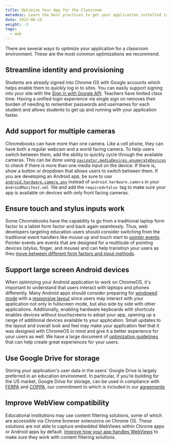 ```yaml
---
title: Optimize Your App for the Classroom
metadesc: Learn the best practices to get your application installed in classrooms.
date: 2022-06-15
weight: -3
tags:
  - web
---
```


There are several ways to optimize your application for a classroom environment. These are the most common optimizations we recommend.

## Streamline identity and provisioning

Students are already signed into Chrome OS with Google accounts which helps enable them to quickly log in to sites. You can easily support signing into your site with the [Sign in with Google API](https://developers.google.com/identity/gsi/web). Teachers have limited class time. Having a unified login experience via single sign on removes their burden of needing to remember passwords and usernames for each student and allows students to get up and running with your application faster.

## Add support for multiple cameras

Chromebooks can have more than one camera. Like a cell phone, they can have both a regular webcam and a world facing camera. To help users switch between them, add the ability to quickly cycle through the available cameras. This can be done using <code>[navigator.mediaDevices.enumerateDevices](https://developer.mozilla.org/en-US/docs/Web/API/MediaDevices/enumerateDevices)</code> to check if there is more than one media input on the device. If there is, show a button or dropdown that allows users to switch between them. If you are developing an Android app, be sure to use <code><span style="text-decoration:underline;">android.hardware.camera.any</span></code> instead of <code>android.hardware.camera</code> in your <code>AndroidManifest.xml </code>file and add the <code>required=false<strong> </strong></code>tag to make sure your app is available on devices with only front facing cameras.

## Ensure touch and stylus inputs work

Some Chromebooks have the capability to go from a traditional laptop form factor to a tablet form factor and back again seamlessly. Thus, web developers targeting education users should consider switching from the traditional event handlers like mouse up and touch start to [pointer events](https://developer.mozilla.org/en-US/docs/Web/API/Pointer_events). Pointer events are events that are designed for a multitude of pointing devices (stylus, finger, and mouse) and can help transition your users as they [move between different form factors and input methods](/{{locale.code}}/web/desktop-progressive-web-apps#make-it-touchable).

## Support large screen Android devices

When optimizing your Android application to work on ChromeOS, it's important to understand that users interact with laptops and phones differently. Many Android apps should consider preparing for [windowed mode](/{{locale.code}}/android/window-management) with a [responsive layout](/{{locale.code}}/android/optimizing#make-your-layouts-responsive) since users may interact with your application not only in fullscreen mode, but also side by side with other applications. Additionally, enabling hardware keyboards with shortcuts enables devices without touchscreens to adopt your app, opening up a range of additional devices available to your application. Small updates to the layout and overall look and feel may make your application feel that it was designed with ChromeOS in mind and give it a better experience for your users as well. We have a large document of [optimization guidelines](/{{locale.code}}/android/optimizing) that can help create  great experiences for your users.

## Use Google Drive for storage

Storing your application's user data in the users' Google Drive is largely preferred in an education environment.  In particular, if you’re building for the US market, Google Drive for storage, can be used in compliance with [FERPA](https://cloud.google.com/security/compliance/ferpa) and [COPPA](https://cloud.google.com/security/compliance/coppa), our commitment to which is included in our [agreements](https://workspace.google.com/terms/education_terms.html?_ga=2.100119390.1554611270.1518373521-1172296852.1493242673) 

## Improve WebView compatibility

Educational institutions may use content filtering solutions, some of which are accessible via Chrome browser extensions on Chrome OS. These solutions are not able to capture embedded WebViews within Chrome apps or Android apps by default. [Improve how your app handles WebViews](/{{locale.code}}/education/improving-webview-compatibility) to make sure they work with content filtering solutions.
